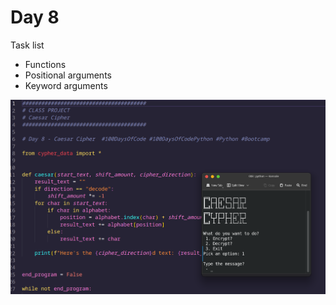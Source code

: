# Day 8

Task list

- Functions
- Positional arguments
- Keyword arguments

![Screen](screenshot.png)
